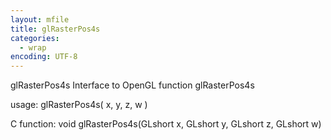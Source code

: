 ```yaml
---
layout: mfile
title: glRasterPos4s
categories:
  - wrap
encoding: UTF-8
---
```


glRasterPos4s  Interface to OpenGL function glRasterPos4s

usage:  glRasterPos4s( x, y, z, w )

C function:  void glRasterPos4s(GLshort x, GLshort y, GLshort z, GLshort w)